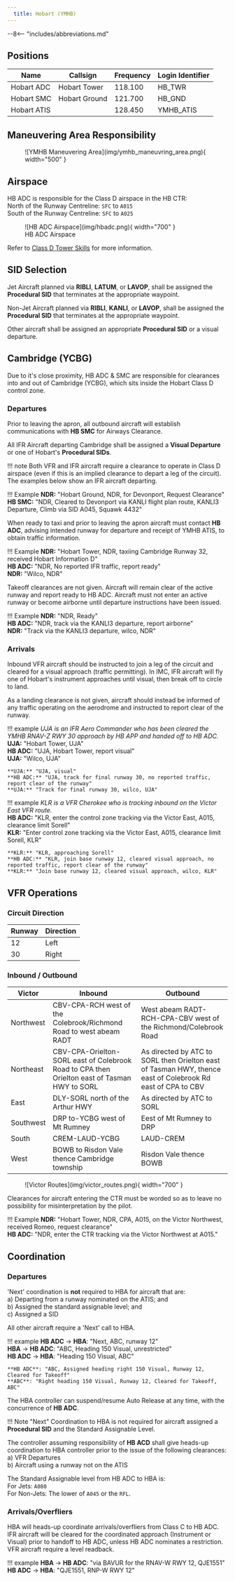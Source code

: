 ```yaml
---
  title: Hobart (YMHB)
---
```


--8<-- "includes/abbreviations.md"

## Positions
| Name              | Callsign       | Frequency        | Login Identifier                         |
| ----------------- | -------------- | ---------------- | ---------------------------------------- |
| Hobart ADC    | Hobart Tower   | 118.100     | HB_TWR                            |
| Hobart SMC    | Hobart Ground  | 121.700     | HB_GND                  |
| Hobart ATIS       |                | 128.450          | YMHB_ATIS                                |

## Maneuvering Area Responsibility
<figure markdown>
![YMHB Maneuvering Area](img/ymhb_maneuvring_area.png){ width="500" }
</figure>

## Airspace
HB ADC is responsible for the Class D airspace in the HB CTR:  
North of the Runway Centreline: `SFC` to `A015`  
South of the Runway Centreline: `SFC` to `A025`

<figure markdown>
![HB ADC Airspace](img/hbadc.png){ width="700" }
  <figcaption>HB ADC Airspace</figcaption>
</figure>

Refer to [Class D Tower Skills](../../controller-skills/classdtwr) for more information.

## SID Selection
Jet Aircraft planned via **RIBLI**, **LATUM**, or **LAVOP**, shall be assigned the **Procedural SID** that terminates at the appropriate waypoint.

Non-Jet Aircraft planned via **RIBLI**, **KANLI**, or **LAVOP**, shall be assigned the **Procedural SID** that terminates at the appropriate waypoint.

Other aircraft shall be assigned an appropriate **Procedural SID** or a visual departure.

## Cambridge (YCBG)
Due to it's close proximity, HB ADC & SMC are responsible for clearances into and out of Cambridge (YCBG), which sits inside the Hobart Class D control zone.

### Departures
Prior to leaving the apron, all outbound aircraft will establish communications with **HB SMC** for Airways Clearance.  

All IFR Aircraft departing Cambridge shall be assigned a **Visual Departure** or one of Hobart's **Procedural SIDs**.

!!! note
    Both VFR and IFR aircraft require a clearance to operate in Class D airspace (even if this is an implied clearance to depart a leg of the circuit).  The examples below show an IFR aircraft departing.

!!! Example
    **NDR:** "Hobart Ground, NDR, for Devonport, Request Clearance"  
    **HB SMC:** "NDR, Cleared to Devonport via KANLI flight plan route, KANLI3 Departure, Climb via SID A045, Squawk 4432"

When ready to taxi and prior to leaving the apron aircraft must contact **HB ADC**, advising intended runway for departure and receipt of YMHB ATIS, to obtain traffic information.

!!! Example
    **NDR:** "Hobart Tower, NDR, taxiing Cambridge Runway 32, received Hobart Information D"  
    **HB ADC:** "NDR, No reported IFR traffic, report ready"  
    **NDR:** "Wilco, NDR"

Takeoff clearances are not given. Aircraft will remain clear of the active runway and report ready to HB ADC. Aircraft must not enter an active runway or become airborne until departure instructions have been issued.

!!! Example
    **NDR:** "NDR, Ready"  
    **HB ADC:** "NDR, track via the KANLI3 departure, report airborne"  
    **NDR:** "Track via the KANLI3 departure, wilco, NDR"


### Arrivals
Inbound VFR aircraft should be instructed to join a leg of the circuit and cleared for a visual approach (traffic permitting).  In IMC, IFR aircraft will fly one of Hobart's instrument approaches until visual, then break off to circle to land.

As a landing clearance is not given, aircraft should instead be informed of any traffic operating on the aerodrome and instructed to report clear of the runway.

!!! example
    *UJA is an IFR Aero Commander who has been cleared the YMHB RNAV-Z RWY 30 approach by HB APP and handed off to HB ADC.*  
    **UJA:** "Hobart Tower, UJA"  
    **HB ADC:** "UJA, Hobart Tower, report visual"  
    **UJA:** "Wilco, UJA"  

    **UJA:** "UJA, visual"  
    **HB ADC:** "UJA, track for final runway 30, no reported traffic, report clear of the runway"  
    **UJA:** "Track for final runway 30, wilco, UJA"

!!! example
    *KLR is a VFR Cherokee who is tracking inbound on the Victor East VFR route.*  
    **HB ADC:** "KLR, enter the control zone tracking via the Victor East, A015, clearance limit Sorell"  
    **KLR:** "Enter control zone tracking via the Victor East, A015, clearance limit Sorell, KLR"  

    **KLR:** "KLR, approaching Sorell"  
    **HB ADC:** "KLR, join base runway 12, cleared visual approach, no reported traffic, report clear of the runway"  
    **KLR:** "Join base runway 12, cleared visual approach, wilco, KLR"

## VFR Operations

### Circuit Direction
| Runway | Direction |
| ------ | ----------|
| 12     | Left  |
| 30     | Right |


### Inbound / Outbound
| Victor    | Inbound       | Outbound        | 
| --------- | -------------- | ---------------- | 
| Northwest |  CBV-CPA-RCH west of the Colebrook/Richmond Road to west abeam RADT  | West abeam RADT-RCH-CPA-CBV west of the Richmond/Colebrook Road    | 
| Northeast |  CBV-CPA-Orielton-SORL east of Colebrook Road to CPA then Orielton east of Tasman HWY to SORL |  As directed by ATC to SORL then Orielton east of Tasman HWY, thence east of Colebrook Rd east of CPA to CBV   | 
| East      |  DLY-SORL north of the Arthur HWY        |  As directed by ATC to SORL   | 
| Southwest |  DRP to-YCBG west of Mt Rumney        |  Eest of Mt Rumney to DRP        | 
| South     |  CREM-LAUD-YCBG            |  LAUD-CREM          | 
| West      |  BOWB to Risdon Vale thence Cambridge township   |  Risdon Vale thence BOWB | 

<figure markdown>
![Victor Routes](img/victor_routes.png){ width="700" }
</figure>

Clearances for aircraft entering the CTR must be worded so as to leave no possibility for misinterpretation by the pilot.

!!! Example
    **NDR:** "Hobart Tower, NDR, CPA, A015, on the Victor Northwest, received Romeo, request clearance"  
    **HB ADC:** "NDR, enter the CTR tracking via the Victor Northwest at A015."

## Coordination
### Departures
'Next' coordination is **not** required to HBA for aircraft that are:   
  a) Departing from a runway nominated on the ATIS; and  
  b) Assigned the standard assignable level; and  
  c) Assigned a SID

All other aircraft require a 'Next' call to HBA.

!!! example
    <span class="hotline">**HB ADC** -> **HBA**</span>: "Next, ABC, runway 12"  
    <span class="hotline">**HBA** -> **HB ADC**</span>: "ABC, Heading 150 Visual, unrestricted"  
    <span class="hotline">**HB ADC** -> **HBA**</span>: "Heading 150 Visual, ABC"  

    **HB ADC**: "ABC, Assigned heading right 150 Visual, Runway 12, Cleared for Takeoff"  
    **ABC**: "Right heading 150 Visual, Runway 12, Cleared for Takeoff, ABC"

The HBA controller can suspend/resume Auto Release at any time, with the concurrence of **HB ADC**.

!!! Note
    "Next" Coordination to HBA is not required for aircraft assigned a **Procedural SID** and the Standard Assignable Level.

The controller assuming responsibility of **HB ACD** shall give heads-up coordination to HBA controller prior to the issue of the following clearances:  
a) VFR Departures  
b) Aircraft using a runway not on the ATIS

The Standard Assignable level from HB ADC to HBA is:  
For Jets: `A080`  
For Non-Jets: The lower of `A045` or the `RFL`.
### Arrivals/Overfliers
HBA will heads-up coordinate arrivals/overfliers from Class C to HB ADC.  
IFR aircraft will be cleared for the coordinated approach (Instrument or Visual) prior to handoff to HB ADC, unless HB ADC nominates a restriction.  
VFR aircraft require a level readback.

!!! example
    <span class="hotline">**HBA** -> **HB ADC**</span>: "via BAVUR for the RNAV-W RWY 12, QJE1551"  
    <span class="hotline">**HB ADC** -> **HBA**</span>: "QJE1551, RNP-W RWY 12"  